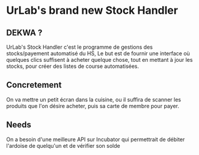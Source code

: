 # UrLab's brand new Stock Handler

## DEKWA ?

UrLab's Stock Handler c'est le programme de gestions des stocks/payement automatisé du HS, Le but est de fournir une interface où quelques clics suffisent à acheter quelque chose, tout en mettant à jour les stocks, pour créer des listes de course automatisées.

## Concretement

On va mettre un petit écran dans la cuisine, ou il suffira de scanner les produits que l'on désire acheter, puis sa carte de membre pour payer.

## Needs

On a besoin d'une meilleure API sur Incubator qui permettrait de débiter l'ardoise de quelqu'un et de vérifier son solde
